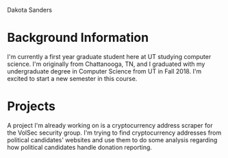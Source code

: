 Dakota Sanders

# Background Information
I'm currently a first year graduate student here at UT studying computer science.
I'm originally from Chattanooga, TN, and I graduated with my undergraduate degree
in Computer Science from UT in Fall 2018. I'm excited to start a new semester in this course.

# Projects
A project I'm already working on is a cryptocurrency address scraper for the VolSec security group. I'm trying to find cryptocurrency addresses from political candidates' websites and use them to do some analysis regarding how political candidates handle donation reporting.
